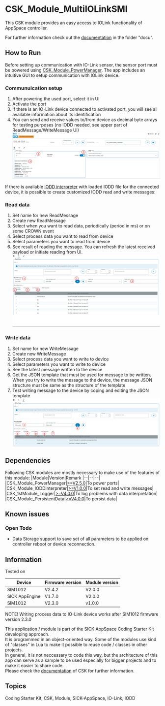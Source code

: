 # CSK_Module_MultiIOLinkSMI
This CSK module provides an easy access to IOLink functionality of AppSpace controller.

For further information check out the [documentation](https://raw.githack.com/SICKAppSpaceCodingStarterKit/CSK_Module_MultiIOLinkSMI/main/docu/CSK_Module_MultiIOLinkSMI.html) in the folder "docu".

## How to Run
Before setting up communication with IO-Link sensor, the sensor port must be powered using [CSK_Module_PowerManager](https://github.com/SICKAppSpaceCodingStarterKit/CSK_Module_PowerManager).
The app includes an intuitive GUI to setup communication with IOLink device.

### Communuication setup

1. After powering the used port, select it in UI
2. Activate the port
3. If there is an IO-Link device connected to activated port, you will see all available information about its identification
4. You can send and receive values to/from device as decimal byte arrays for testing purposes (no IODD needed, see upper part of ReadMessage/WriteMessage UI)
![plot](./docu/media/mainPage.png)

If there is available [IODD interpreter](https://github.com/SICKAppSpaceCodingStarterKit/CSK_Module_IODDInterpreter) with loaded IODD file for the connected device, it is possible to create customized IODD read and write messages:

### Read data

1. Set name for new ReadMessage
2. Create new ReadMessage
3. Select when you want to read data, periodically (period in ms) or on some CROWN event
4. Select process data you want to read from device
5. Select parameters you want to read from device
6. See result of reading the message. You can refresh the latest received payload or initiate reading from UI.
![plot](./docu/media/readData.png)

### Write data

1. Set name for new WriteMessage
2. Create new WriteMessage
3. Select process data you want to write to device
4. Select parameters you want to write to device
5. See the latest message written to the device
6. Get the JSON template that must be used for message to be written. When you try to write the message to the device, the message JSON structure must be same as the structure of the template
7. Test writing message to the device by coping and editing the JSON template
![plot](./docu/media/writeData.png)

## Dependencies

Following CSK modules are mostly necessary to make use of the features of this module:
|Module|Version|Remark
|--|--|--|
|CSK_Module_PowerManager|[>=V2.5.0](https://github.com/SICKAppSpaceCodingStarterKit/CSK_Module_PowerManager)|To power ports|
|CSK_Module_IODDInterpreter|[>=V1.0.0](https://github.com/SICKAppSpaceCodingStarterKit/CSK_Module_IODDInterpreter)|To set read and write messages|
|CSK_1stModule_Logger|[>=V4.0.0](https://github.com/SICKAppSpaceCodingStarterKit/CSK_1stModule_Logger)|To log problems with data interpretation|
|CSK_Module_PersistentData|[>=V4.0.0](https://github.com/SICKAppSpaceCodingStarterKit/CSK_Module_PersistentData)|To persist data|

## Known issues

### Open Todo
- Data Storage support to save set of all parameters to be applied on controller reboot or device reconnection.

## Information

Tested on  

|Device|Firmware version|Module version|
|--|--|--|
|SIM1012|V2.4.2|V2.0.0|
|SICK AppEngine|V1.7.0|V2.0.0|
|SIM1012|V2.3.0|v1.0.0|

NOTE! Writing process data to IO-Link device works after SIM1012 firmware version 2.3.0

This application / module is part of the SICK AppSpace Coding Starter Kit developing approach.  
It is programmed in an object-oriented way. Some of the modules use kind of "classes" in Lua to make it possible to reuse code / classes in other projects.  
In general, it is not neccessary to code this way, but the architecture of this app can serve as a sample to be used especially for bigger projects and to make it easier to share code.  
Please check the [documentation](https://github.com/SICKAppSpaceCodingStarterKit/.github/blob/main/docu/SICKAppSpaceCodingStarterKit_Documentation.md) of CSK for further information.  

## Topics

Coding Starter Kit, CSK, Module, SICK-AppSpace, IO-Link, IODD
